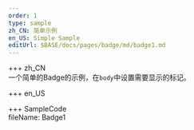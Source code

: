 ```yaml
---   
order: 1  
type: sample  
zh_CN: 简单示例   
en_US: Simple Sample
editUrl: $BASE/docs/pages/badge/md/badge1.md
---      
```


+++ zh_CN   
一个简单的Badge的示例，在<Code>body</Code>中设置需要显示的标记。


+++ en_US   


+++ SampleCode  
fileName: Badge1

